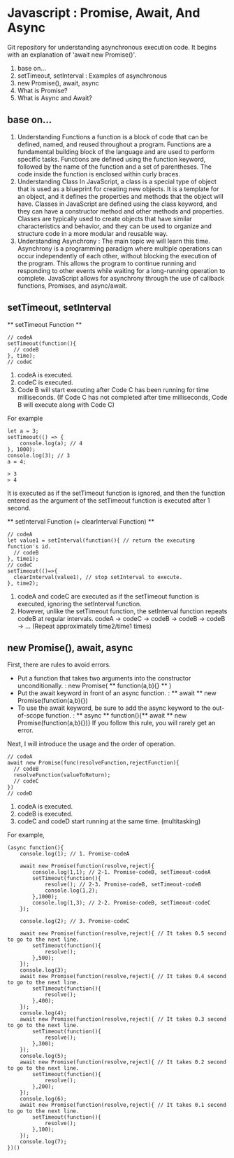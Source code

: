 # Javascript : Promise, Await, And Async
Git repository for understanding asynchronous execution code. It begins with an explanation of 'await new Promise()'.

1. base on...
2. setTimeout, setInterval : Examples of asynchronous
3. new Promise(), await, async
4. What is Promise?
5. What is Async and Await?

## base on...
1. Understanding Functions
a function is a block of code that can be defined, named, and reused throughout a program. Functions are a fundamental building block of the language and are used to perform specific tasks. Functions are defined using the function keyword, followed by the name of the function and a set of parentheses. The code inside the function is enclosed within curly braces.
2. Understanding Class
In JavaScript, a class is a special type of object that is used as a blueprint for creating new objects. It is a template for an object, and it defines the properties and methods that the object will have. Classes in JavaScript are defined using the class keyword, and they can have a constructor method and other methods and properties. Classes are typically used to create objects that have similar characteristics and behavior, and they can be used to organize and structure code in a more modular and reusable way.
3. Understanding Asynchrony : The main topic we will learn this time.
Asynchrony is a programming paradigm where multiple operations can occur independently of each other, without blocking the execution of the program. This allows the program to continue running and responding to other events while waiting for a long-running operation to complete. JavaScript allows for asynchrony through the use of callback functions, Promises, and async/await.

## setTimeout, setInterval
** setTimeout Function **
```
// codeA
setTimeout(function(){
  // codeB
}, time);
// codeC
```
1. codeA is executed.
2. codeC is executed.
3. Code B will start executing after Code C has been running for time milliseconds.
(If Code C has not completed after time milliseconds, Code B will execute along with Code C)

For example
```
let a = 3;
setTimeout(() => {
    console.log(a); // 4
}, 1000);
console.log(3); // 3
a = 4;

> 3
> 4
```
It is executed as if the setTimeout function is ignored, and then the function entered as the argument of the setTimeout function is executed after 1 second.

** setInterval Function (+ clearInterval Function) **
```
// codeA
let value1 = setInterval(function(){ // return the executing function's id.
  // codeB
}, time1);
// codeC
setTimeout(()=>{
  clearInterval(value1), // stop setInterval to execute.
}, time2);
```
1. codeA and codeC are executed as if the setTimeout function is executed, ignoring the setInterval function.
2. However, unlike the setTimeout function, the setInterval function repeats codeB at regular intervals.
codeA -> codeC -> codeB -> codeB -> codeB -> ... (Repeat approximately time2/time1 times)

## new Promise(), await, async
First, there are rules to avoid errors.
- Put a function that takes two arguments into the constructor unconditionally. : new Promise( ** function(a,b){} ** )
- Put the await keyword in front of an async function. : ** await ** new Promise(function(a,b){})
- To use the await keyword, be sure to add the async keyword to the out-of-scope function. : ** async ** function(){** await ** new Promise(function(a,b){})}
If you follow this rule, you will rarely get an error.


Next, I will introduce the usage and the order of operation.
```
// codeA
await new Promise(func(resolveFunction,rejectFunction){
  // codeB
  resolveFunction(valueToReturn);
  // codeC
})
// codeD
```
1. codeA is executed.
2. codeB is executed.
3. codeC and codeD start running at the same time. (multitasking)

For example,
```
(async function(){
    console.log(1); // 1. Promise-codeA
    
    await new Promise(function(resolve,reject){
        console.log(1,1); // 2-1. Promise-codeB, setTimeout-codeA 
        setTimeout(function(){
            resolve(); // 2-3. Promise-codeB, setTimeout-codeB
            console.log(1,2);
        },1000);
        console.log(1,3); // 2-2. Promise-codeB, setTimeout-codeC
    });
    
    console.log(2); // 3. Promise-codeC
    
    await new Promise(function(resolve,reject){ // It takes 0.5 second to go to the next line.
        setTimeout(function(){
            resolve();
        },500);
    });
    console.log(3);
    await new Promise(function(resolve,reject){ // It takes 0.4 second to go to the next line.
        setTimeout(function(){
            resolve();
        },400);
    });
    console.log(4);
    await new Promise(function(resolve,reject){ // It takes 0.3 second to go to the next line.
        setTimeout(function(){
            resolve();
        },300);
    });
    console.log(5);
    await new Promise(function(resolve,reject){ // It takes 0.2 second to go to the next line.
        setTimeout(function(){
            resolve();
        },200);
    });
    console.log(6);
    await new Promise(function(resolve,reject){ // It takes 0.1 second to go to the next line.
        setTimeout(function(){
            resolve();
        },100);
    });
    console.log(7);
})()
```
